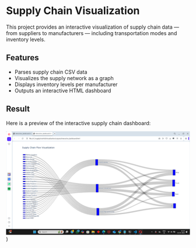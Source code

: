 # Supply Chain Visualization

This project provides an interactive visualization of supply chain data — from suppliers to manufacturers — including transportation modes and inventory levels.

##  Features

- Parses supply chain CSV data
- Visualizes the supply network as a graph
- Displays inventory levels per manufacturer
- Outputs an interactive HTML dashboard

##  Result
Here is a preview of the interactive supply chain dashboard:

![Dashboard Screenshot](assets/output.png)
)



